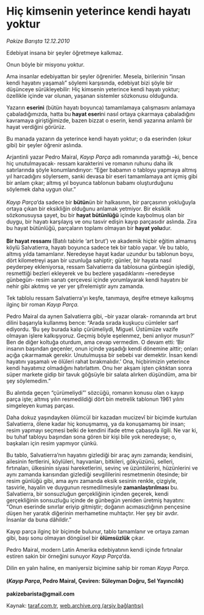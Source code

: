 # Hiç kimsenin yeterince kendi hayatı yoktur

*Pakize Barışta 12.12.2010*

<div class="yazi"><p>Edebiyat insana bir şeyler öğretmeye kalkmaz. </p>
<p>Onun böyle bir misyonu yoktur.</p>
<p>Ama insanlar edebiyattan bir şeyler öğrenirler. Mesela, birilerinin “insan kendi hayatını yaşamalı” söylemi karşısında, edebiyat bizi şöyle bir düşünceye sürükleyebilir: Hiç kimsenin yeterince kendi hayatı yoktur; özellikle içinde var olunan, yaşanan sistemler sözkonusu olduğunda. </p>
<p>Yazarın <b>eserini</b> (bütün hayatı boyunca) tamamlamaya çalışmasını anlamaya çabaladığımızda, hatta bu<b> hayat eseri</b>ni nasıl ortaya çıkarmaya çabaladığını kavramaya giriştiğimizde, bazen bizzat o eserin, kendi yazarına anlamlı bir hayat verdiğini görürüz. </p>
<p>Bu manada yazarın da yeterince kendi hayatı yoktur; o da eserinden (okur gibi) bir şeyler öğrenir aslında. </p>
<p>Arjantinli yazar Pedro Mairal, <i>Kayıp Parça</i> adlı romanında yarattığı –ki, bence hiç unutulmayacak- ressam karakterini ve romanın ruhunu daha ilk satırlarında şöyle konumlandırıyor: “Eğer babamın o tabloyu yapmaya altmış yıl harcadığını söylersem, sanki devasa bir eseri tamamlamaya ant içmiş gibi bir anlam çıkar; altmış yıl boyunca tablonun babamı oluşturduğunu söylemek daha uygun olur.”<br/><br/><i>Kayıp Parça</i>’da sadece bir <b>bütün</b>ün bir halkasının, bir parçasının yokluğuyla ortaya çıkan bir eksikliğin olduğunu anlamak yetmiyor. Bir eksiklik sözkonusuysa şayet, bu bir <b>hayat bütünlüğü</b> içinde kaybolmuş olan bir duygu, bir hayatı karşılayış ve onu tasvir edişin kayıp parçasıdır aslında. Zira bu hayat bütünlüğü, parçaların toplamı olmayan bir <b>hayat yolu</b>dur. <br/><br/><b>Bir hayat ressamı </b>(Batılı tabirle ‘art brut’) ve akademik hiçbir eğitim almamış köylü Salvatierra, hayatı boyunca sadece tek bir tablo yapar. Ve bu tablo, altmış yılda tamamlanır. Neredeyse hayat kadar uzundur bu tablonun boyu, dört kilometreyi aşan bir uzunluğa sahiptir; günler, bir hayata nasıl peyderpey ekleniyorsa, ressam Salvatierra da tablosuna günbegün işlediği, resmettiği bezleri ekleyerek ve bu bezlere yaşadıklarını –neredeyse günbegün- resim sanatı çerçevesi içinde yorumlayarak kendi hayatını bir nehir gibi akıtmış ve yer yer şifrelemiştir aynı zamanda.</p>
<p>Tek tablolu ressam Salvatierra’yı keşfe, tanımaya, deşifre etmeye kalkışmış ilginç bir roman <i>Kayıp Parça.</i> </p>
<p>Pedro Mairal da aynen Salvatierra gibi, –bir yazar olarak- romanında art brut dilini başarıyla kullanmış bence: “Arada sırada kuşkucu cümleler sarf ediyordu. ‘Bu şey burada kalıp çürümeliydi, Miguel. Üstümüze vazife olmayan işlere kalkışıyoruz. Geçmiş böyle eşelenmez, beni anlıyor musun?’ Ben de diğer koltuğa oturdum, ama cevap vermedim. O devam etti: ‘Bir insanın başından geçenler, onun içinde yaşadığı kendi dönemine aittir; onları açığa çıkarmamak gerekir. Unutulmuşsa bir sebebi var demektir. İnsan kendi hayatını yaşamalı ve ölüleri rahat bırakmalıdır.’ Ona, hiçbirimizin yeterince kendi hayatımız olmadığını hatırlattım. Onu her akşam işten çıktıktan sonra süper markete gidip bir tavuk göğsüyle bir salata alırken düşündüm, ama bir şey söylemedim.”</p>
<p>Bu alıntıda geçen “çürümeliydi”’ sözcüğü, romanın konusu olan o kayıp parça işte; altmış yılın resmedildiği dört bin metrelik tablonun 1961 yılını simgeleyen kumaş parçası. </p>
<p>Daha dokuz yaşındayken ölümcül bir kazadan mucizevî bir biçimde kurtulan Salvatierra, ölene kadar hiç konuşmamış, ya da konuşamamış bir insan; resim yapmayı seçmesi belki de kendini ifade etme çabasıyla ilgili. Ne var ki, bu tuhaf tabloyu başından sona gören bir kişi bile yok neredeyse; o, başkaları için resim yapmıyor çünkü. </p>
<p>Bu tablo, Salvatierra’nın hayatını gizlediği bir araç aynı zamanda; kendisini, ailesinin fertlerini, köylüleri, hayvanları, bitkileri, gökyüzünü, selleri, fırtınaları, ülkesinin siyasi hareketlerini, sevinç ve üzüntülerini, hüzünlerini ve aynı zamanda karısından gizlediği sevgililerini resmetmenin ötesinde; bir resim günlüğü gibi, ama aynı zamanda eksik sesinin renkle, çizgiyle, tasvirle, hayalin ve duygunun resmedilmesiyle<b> zamanlaştırılması</b> bu. Salvatierra, bir sonsuzluğun gerçekliğinin içinden geçerek, kendi gerçekliğinin sonsuzluğu içinde de günbegün yeniden üretmiş hayatını: “Onun eserinde sınırlar eriyip gitmiştir; doğanın acımasızlığının pençesine düşen her yaratık diğerinin merhametine muhtaçtır. Her şey bir avdır. İnsanlar da buna dâhildir.”</p>
<p>Kayıp parça ilginç bir biçimde bulunur, tablo tamamlanır ve ortaya zaman gibi, başı sonu olmayan döngüsel bir <b>ölümsüzlük</b> çıkar.</p>
<p>Pedro Mairal, modern Latin Amerika edebiyatının kendi içinde fırtınalar estiren sakin bir örneğini sunuyor <i>Kayıp Parça</i>’da.</p>
<p>Dilin en yalın haline, en maniyersiz biçimine sahip bir roman <i>Kayıp Parça</i>.<br/><br/><b>(<i>Kayıp Parça</i>, Pedro Mairal, Çeviren: Süleyman Doğru, Sel Yayıncılık)<br/><br/></b><b>pakizebarista@gmail.com</b></p></div>

Kaynak: [taraf.com.tr](http://www.taraf.com.tr:80/pakize-barista/makale-hic-kimsenin-yeterince-kendi-hayati-yoktur.htm), [web.archive.org (arşiv bağlantısı)](http://web.archive.org/web/20101213194326/http://www.taraf.com.tr:80/pakize-barista/makale-hic-kimsenin-yeterince-kendi-hayati-yoktur.htm)
